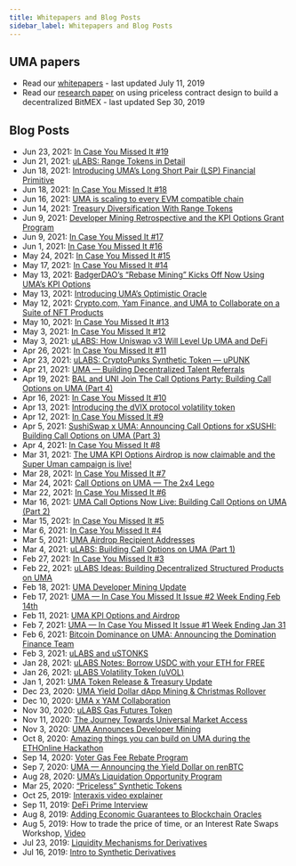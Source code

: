 ```yaml
---
title: Whitepapers and Blog Posts
sidebar_label: Whitepapers and Blog Posts
---
```


## UMA papers

- Read our [whitepapers](https://github.com/UMAprotocol/whitepaper) - last updated July 11, 2019
- Read our [research paper](https://twitter.com/UMAprotocol/status/1179045704918011906) on using priceless contract design to build a decentralized BitMEX - last updated Sep 30, 2019

## Blog Posts

- Jun 23, 2021: [In Case You Missed It #19](https://medium.com/uma-project/icymi-19-cd1651a0102)
- Jun 21, 2021: [uLABS: Range Tokens in Detail](https://medium.com/uma-project/ulabs-range-tokens-in-detail-f24ceffdf90b)
- Jun 18, 2021: [Introducing UMA’s Long Short Pair (LSP) Financial Primitive](https://medium.com/uma-project/introducing-umas-long-short-pair-lsp-financial-primitive-84596803864f)
- Jun 18, 2021: [In Case You Missed It #18](https://medium.com/uma-project/icmy-18-c7a7c94c91ab)
- Jun 16, 2021: [UMA is scaling to every EVM compatible chain](https://medium.com/uma-project/uma-is-scaling-to-every-evm-compatible-chain-18ca2404698d)
- Jun 14, 2021: [Treasury Diversification With Range Tokens](https://medium.com/uma-project/treasury-diversification-with-range-tokens-145d4b12614e)
- Jun 9, 2021: [Developer Mining Retrospective and the KPI Options Grant Program](https://medium.com/uma-project/developer-mining-retrospective-and-the-kpi-options-grant-program-81f4c9eef7d6)
- Jun 9, 2021: [In Case You Missed It #17](https://medium.com/uma-project/icymi-17-a1655ac0e2e7)
- Jun 1, 2021: [In Case You Missed It #16](https://medium.com/uma-project/icymi-16-757a4ae858b9)
- May 24, 2021: [In Case You Missed It #15](https://medium.com/uma-project/icymi-15-f7772afb7e5d)
- May 17, 2021: [In Case You Missed It #14](https://medium.com/uma-project/icymi-14-552dbbee6566)
- May 13, 2021: [BadgerDAO’s “Rebase Mining” Kicks Off Now Using UMA’s KPI Options](https://medium.com/uma-project/badgerdaos-rebase-mining-kicks-off-now-using-uma-s-kpi-options-cd75f71dc1fa)
- May 13, 2021: [Introducing UMA’s Optimistic Oracle](https://medium.com/uma-project/introducing-umas-optimistic-oracle-d92ce5d1a4bc)
- May 12, 2021: [Crypto.com, Yam Finance, and UMA to Collaborate on a Suite of NFT Products](https://medium.com/uma-project/crypto-com-yam-finance-and-uma-to-collaborate-on-a-suite-of-nft-products-b58a77526a81)
- May 10, 2021: [In Case You Missed It #13](https://medium.com/uma-project/icymi-13-282216414174)
- May 3, 2021: [In Case You Missed It #12](https://medium.com/uma-project/icymi-12-6f3ff0a3deae)
- May 3, 2021: [uLABS: How Uniswap v3 Will Level Up UMA and DeFi](https://medium.com/uma-project/ulabs-how-uniswap-v3-will-level-up-uma-and-defi-f8683316460f)
- Apr 26, 2021: [In Case You Missed It #11](https://medium.com/uma-project/icymi-11-9af3b2b2f7ee)
- Apr 23, 2021: [uLABS: CryptoPunks Synthetic Token — uPUNK](https://medium.com/uma-project/ulabs-cryptopunks-synthetic-token-upunk-25d9d97600c3)
- Apr 21, 2021: [UMA — Building Decentralized Talent Referrals](https://medium.com/uma-project/talent-referral-options-program-170bc347542a)
- Apr 19, 2021: [BAL and UNI Join The Call Options Party: Building Call Options on UMA (Part 4)](https://medium.com/uma-project/bal-and-uni-join-the-call-options-party-eed7965df9d1)
- Apr 16, 2021: [In Case You Missed It #10](https://medium.com/uma-project/icymi-10-d1c6bcd84b0)
- Apr 13, 2021: [Introducing the dVIX protocol volatility token](https://medium.com/uma-project/introducing-the-dvix-protocol-volatility-tokens-90c164ffc4a5)
- Apr 12, 2021: [In Case You Missed It #9](https://medium.com/uma-project/icymi-9-96550a8c9fdf)
- Apr 5, 2021: [SushiSwap x UMA: Announcing Call Options for xSUSHI: Building Call Options on UMA (Part 3)](https://medium.com/uma-project/sushiswap-x-uma-announcing-call-options-for-xsushi-4770b89f68dd)
- Apr 4, 2021: [In Case You Missed It #8](https://medium.com/uma-project/icymi-8-38f2d3560239)
- Mar 31, 2021: [The UMA KPI Options Airdrop is now claimable and the Super Uman campaign is live!](https://medium.com/uma-project/the-uma-kpi-options-airdrop-is-now-claimable-and-the-super-uman-campaign-is-live-7e9baa5c1669)
- Mar 28, 2021: [In Case You Missed It #7](https://medium.com/uma-project/icymi-7-f2a0da92cd4f)
- Mar 24, 2021: [Call Options on UMA — The 2x4 Lego](https://medium.com/uma-project/call-options-on-uma-the-2x4-lego-3b63e0d489f3)
- Mar 22, 2021: [In Case You Missed It #6](https://medium.com/uma-project/in-case-you-missed-it-6-42c0385e396)
- Mar 16, 2021: [UMA Call Options Now Live: Building Call Options on UMA (Part 2)](https://medium.com/uma-project/uma-call-options-now-live-da8dcf080319)
- Mar 15, 2021: [In Case You Missed It #5](https://medium.com/uma-project/in-case-you-missed-it-5-6fa2222d9d06)
- Mar 6, 2021: [In Case You Missed It #4](https://medium.com/uma-project/icymi-4-daff230fb544)
- Mar 5, 2021: [UMA Airdrop Recipient Addresses](https://medium.com/uma-project/uma-airdrop-recipient-addresses-a9ba41dfadc2)
- Mar 4, 2021: [uLABS: Building Call Options on UMA (Part 1)](https://medium.com/uma-project/ulabs-building-call-options-on-uma-part-1-efd3188714c5)
- Feb 27, 2021: [In Case You Missed It #3](https://medium.com/uma-project/in-case-you-missed-it-3-42a530ac131f)
- Feb 22, 2021: [uLABS Ideas: Building Decentralized Structured Products on UMA](https://medium.com/uma-project/ulabs-ideas-building-decentralized-structured-products-on-uma-973074098021)
- Feb 18, 2021: [UMA Developer Mining Update](https://medium.com/uma-project/uma-developer-mining-update-3c635d502fe1)
- Feb 17, 2021: [UMA — In Case You Missed It Issue #2 Week Ending Feb 14th](https://medium.com/uma-project/uma-in-case-you-missed-it-issue-2-week-ending-feb-14th-2ba1ca965030)
- Feb 11, 2021: [UMA KPI Options and Airdrop](https://medium.com/uma-project/uma-kpi-options-and-airdrop-bae86be16ce4)
- Feb 7, 2021: [UMA — In Case You Missed It Issue #1 Week Ending Jan 31](https://medium.com/uma-project/in-case-you-missed-it-c04d62187063)
- Feb 6, 2021: [Bitcoin Dominance on UMA: Announcing the Domination Finance Team](https://medium.com/uma-project/bitcoin-dominance-on-uma-announcing-the-domination-finance-team-e2d8501a1f82)
- Feb 3, 2021: [uLABS and uSTONKS](https://medium.com/uma-project/ulabs-and-ustonks-7a6ba1ed8eb3)
- Jan 28, 2021: [uLABS Notes: Borrow USDC with your ETH for FREE](https://medium.com/uma-project/ulabs-notes-borrow-usdc-with-your-eth-for-free-ab687991728f)
- Jan 26, 2021: [uLABS Volatility Token (uVOL)](https://medium.com/uma-project/ulabs-volatility-token-uvol-58fe5173dc22)
- Jan 1, 2021: [UMA Token Release & Treasury Update](https://medium.com/uma-project/uma-token-release-treasury-update-b33867f534c9)
- Dec 23, 2020: [UMA Yield Dollar dApp Mining & Christmas Rollover](https://medium.com/uma-project/uma-yield-dollar-dapp-mining-christmas-rollover-e2c07396e7f)
- Dec 10, 2020: [UMA x YAM Collaboration](https://medium.com/uma-project/uma-x-yam-collaboration-d43b00cbaa41)
- Nov 30, 2020: [uLABS Gas Futures Token](https://medium.com/uma-project/ulabs-gas-futures-token-9f51682778dd)
- Nov 11, 2020: [The Journey Towards Universal Market Access](https://medium.com/uma-project/the-journey-towards-universal-market-access-94e627aff775)
- Nov 3, 2020: [UMA Announces Developer Mining](https://medium.com/uma-project/uma-announces-developer-mining-6f6fe15d5604)
- Oct 8, 2020: [Amazing things you can build on UMA during the ETHOnline Hackathon](https://medium.com/uma-project/amazing-things-you-can-build-on-uma-during-the-ethonline-hackathon-46688d1d23e6)
- Sep 14, 2020: [Voter Gas Fee Rebate Program](https://medium.com/uma-project/voter-gas-fee-rebate-program-f9cce3391cb5)
- Sep 7, 2020: [UMA — Announcing the Yield Dollar on renBTC](https://medium.com/uma-project/uma-announcing-the-yield-dollar-on-renbtc-440a1ed0c5d5)
- Aug 28, 2020: [UMA’s Liquidation Opportunity Program](https://medium.com/uma-project/umas-liquidation-opportunity-program-c1cad00d0396)
- Mar 25, 2020: [“Priceless” Synthetic Tokens](https://medium.com/uma-project/priceless-synthetic-tokens-f28e6452c18b)
- Oct 25, 2019: [Interaxis video explainer](https://www.youtube.com/watch?v=eiQckeh4szU)
- Sep 11, 2019: [DeFi Prime Interview](https://defiprime.com/uma)
- Aug 8, 2019: [Adding Economic Guarantees to Blockchain Oracles](https://medium.com/uma-project/umas-data-verification-mechanism-3c5342759eb8)
- Aug 5, 2019: How to trade the price of time, or an Interest Rate Swaps Workshop, [Video](https://youtu.be/TRITa2JJIyU)
- Jul 23, 2019: [Liquidity Mechanisms for Derivatives](https://medium.com/uma-project/liquidity-mechanisms-for-derivatives-5568cc688b57)
- Jul 16, 2019: [Intro to Synthetic Derivatives](https://medium.com/uma-project/intro-to-blockchain-based-synthetic-derivatives-d3a61f3e6e79)
